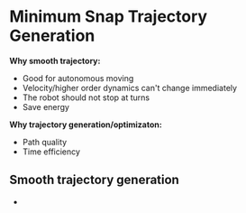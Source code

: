 # Minimum Snap Trajectory Generation

**Why smooth trajectory:**
+ Good for autonomous moving
+ Velocity/higher order dynamics can't change immediately
+ The robot should not stop at turns
+ Save energy

**Why trajectory generation/optimizaton:**
+ Path quality
+ Time efficiency 

## Smooth trajectory generation
+ 